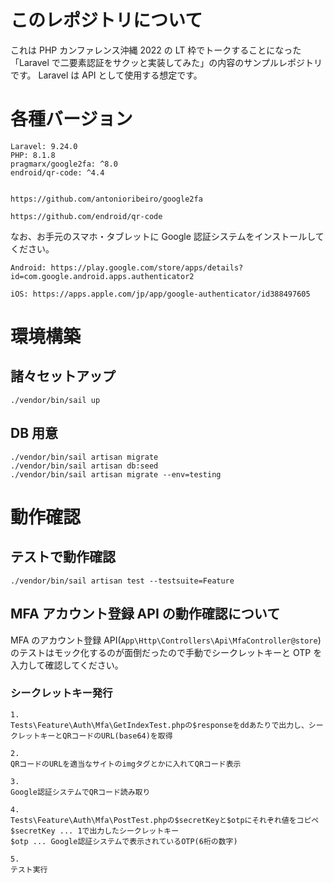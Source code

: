 # このレポジトリについて

これは PHP カンファレンス沖縄 2022 の LT 枠でトークすることになった「Laravel で二要素認証をサクッと実装してみた」の内容のサンプルレポジトリです。
Laravel は API として使用する想定です。

# 各種バージョン

```
Laravel: 9.24.0
PHP: 8.1.8
pragmarx/google2fa: ^8.0
endroid/qr-code: ^4.4


https://github.com/antonioribeiro/google2fa

https://github.com/endroid/qr-code
```

なお、お手元のスマホ・タブレットに Google 認証システムをインストールしてください。

```
Android: https://play.google.com/store/apps/details?id=com.google.android.apps.authenticator2

iOS: https://apps.apple.com/jp/app/google-authenticator/id388497605
```

# 環境構築

## 諸々セットアップ

```
./vendor/bin/sail up
```

## DB 用意

```
./vendor/bin/sail artisan migrate
./vendor/bin/sail artisan db:seed
./vendor/bin/sail artisan migrate --env=testing
```

# 動作確認

## テストで動作確認

```
./vendor/bin/sail artisan test --testsuite=Feature
```

## MFA アカウント登録 API の動作確認について

MFA のアカウント登録 API(`App\Http\Controllers\Api\MfaController@store`)のテストはモック化するのが面倒だったので手動でシークレットキーと OTP を入力して確認してください。

### シークレットキー発行

```
1.
Tests\Feature\Auth\Mfa\GetIndexTest.phpの$responseをddあたりで出力し、シークレットキーとQRコードのURL(base64)を取得

2.
QRコードのURLを適当なサイトのimgタグとかに入れてQRコード表示

3.
Google認証システムでQRコード読み取り

4.
Tests\Feature\Auth\Mfa\PostTest.phpの$secretKeyと$otpにそれぞれ値をコピペ
$secretKey ... 1で出力したシークレットキー
$otp ... Google認証システムで表示されているOTP(6桁の数字)

5.
テスト実行
```
